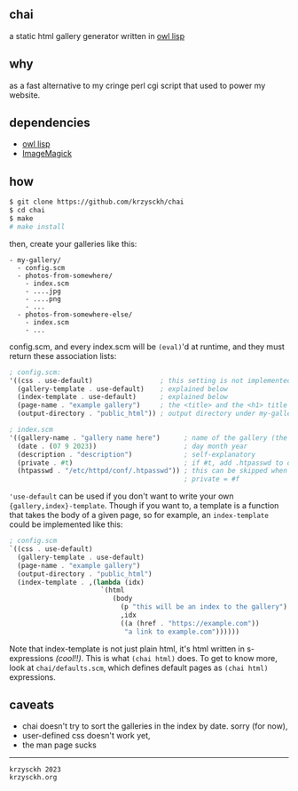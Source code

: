 chai
----

a static html gallery generator written in
[owl lisp](https://haltp.org/posts/owl.html)

why
---

as a fast alternative to my cringe perl cgi script that used to power my
website.

dependencies
------------

  - [owl lisp](https://haltp.org/posts/owl.html)
  - [ImageMagick](https://imagemagick.org/)

how
---

```sh
$ git clone https://github.com/krzysckh/chai
$ cd chai
$ make
# make install
```

then, create your galleries like this:

```
- my-gallery/
  - config.scm
  - photos-from-somewhere/
    - index.scm
    - ....jpg
    - ....png
    - ...
  - photos-from-somewhere-else/
    - index.scm
    - ...
```

config.scm, and every index.scm will be `(eval)`'d at runtime, and they must
return these association lists:

```scheme
; config.scm:
'((css . use-default)                 ; this setting is not implemented yet
  (gallery-template . use-default)    ; explained below
  (index-template . use-default)      ; explained below
  (page-name . "example gallery")     ; the <title> and the <h1> title
  (output-directory . "public_html")) ; output directory under my-gallery
```

```scheme
; index.scm
'((gallery-name . "gallery name here")      ; name of the gallery (the title)
  (date . (07 9 2023))                      ; day month year
  (description . "description")             ; self-explanatory
  (private . #t)                            ; if #t, add .htpasswd to dir.
  (htpasswd . "/etc/httpd/conf/.htpasswd")) ; this can be skipped when
                                            ; private = #f
```

`'use-default` can be used if you don't want to write your own
`{gallery,index}-template`. Though if you want to, a template is a function
that takes the body of a given page, so for example, an `index-template` could
be implemented like this:

```scheme
; config.scm
`((css . use-default)
  (gallery-template . use-default)
  (page-name . "example gallery")
  (output-directory . "public_html")
  (index-template . ,(lambda (idx)
                       `(html
                          (body
                            (p "this will be an index to the gallery")
                            ,idx
                            ((a (href . "https://example.com"))
                             "a link to example.com"))))))
```

Note that index-template is not just plain html, it's html written in
s-expressions *(cool!!)*. This is what `(chai html)` does.
To get to know more, look at `chai/defaults.scm`, which defines default pages
as `(chai html)` expressions.

caveats
-------

- chai doesn't try to sort the galleries in the index by date. sorry (for now),
- user-defined css doesn't work yet,
- the man page sucks

------
```
krzysckh 2023
krzysckh.org
```
